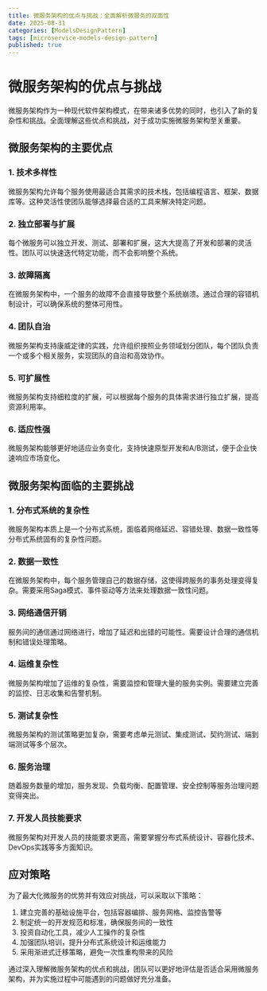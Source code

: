 ```yaml
---
title: 微服务架构的优点与挑战：全面解析微服务的双面性
date: 2025-08-31
categories: [ModelsDesignPattern]
tags: [microservice-models-design-pattern]
published: true
---
```


# 微服务架构的优点与挑战

微服务架构作为一种现代软件架构模式，在带来诸多优势的同时，也引入了新的复杂性和挑战。全面理解这些优点和挑战，对于成功实施微服务架构至关重要。

## 微服务架构的主要优点

### 1. 技术多样性
微服务架构允许每个服务使用最适合其需求的技术栈，包括编程语言、框架、数据库等。这种灵活性使团队能够选择最合适的工具来解决特定问题。

### 2. 独立部署与扩展
每个微服务可以独立开发、测试、部署和扩展，这大大提高了开发和部署的灵活性。团队可以快速迭代特定功能，而不会影响整个系统。

### 3. 故障隔离
在微服务架构中，一个服务的故障不会直接导致整个系统崩溃。通过合理的容错机制设计，可以确保系统的整体可用性。

### 4. 团队自治
微服务架构支持康威定律的实践，允许组织按照业务领域划分团队，每个团队负责一个或多个相关服务，实现团队的自治和高效协作。

### 5. 可扩展性
微服务架构支持细粒度的扩展，可以根据每个服务的具体需求进行独立扩展，提高资源利用率。

### 6. 适应性强
微服务架构能够更好地适应业务变化，支持快速原型开发和A/B测试，便于企业快速响应市场变化。

## 微服务架构面临的主要挑战

### 1. 分布式系统的复杂性
微服务架构本质上是一个分布式系统，面临着网络延迟、容错处理、数据一致性等分布式系统固有的复杂性问题。

### 2. 数据一致性
在微服务架构中，每个服务管理自己的数据存储，这使得跨服务的事务处理变得复杂。需要采用Saga模式、事件驱动等方法来处理数据一致性问题。

### 3. 网络通信开销
服务间的通信通过网络进行，增加了延迟和出错的可能性。需要设计合理的通信机制和错误处理策略。

### 4. 运维复杂性
微服务架构增加了运维的复杂性，需要监控和管理大量的服务实例。需要建立完善的监控、日志收集和告警机制。

### 5. 测试复杂性
微服务架构的测试策略更加复杂，需要考虑单元测试、集成测试、契约测试、端到端测试等多个层次。

### 6. 服务治理
随着服务数量的增加，服务发现、负载均衡、配置管理、安全控制等服务治理问题变得突出。

### 7. 开发人员技能要求
微服务架构对开发人员的技能要求更高，需要掌握分布式系统设计、容器化技术、DevOps实践等多方面知识。

## 应对策略

为了最大化微服务的优势并有效应对挑战，可以采取以下策略：

1. 建立完善的基础设施平台，包括容器编排、服务网格、监控告警等
2. 制定统一的开发规范和标准，确保服务间的一致性
3. 投资自动化工具，减少人工操作的复杂性
4. 加强团队培训，提升分布式系统设计和运维能力
5. 采用渐进式迁移策略，避免一次性重构带来的风险

通过深入理解微服务架构的优点和挑战，团队可以更好地评估是否适合采用微服务架构，并为实施过程中可能遇到的问题做好充分准备。